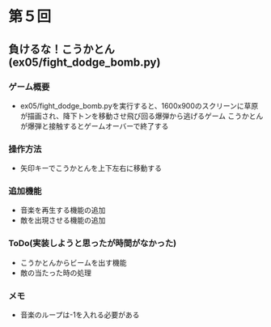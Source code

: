 # 第５回
## 負けるな！こうかとん(ex05/fight_dodge_bomb.py)
### ゲーム概要
- ex05/fight_dodge_bomb.pyを実行すると、1600x900のスクリーンに草原が描画され、降下トンを移動させ飛び回る爆弾から逃げるゲーム
こうかとんが爆弾と接触するとゲームオーバーで終了する
### 操作方法
- 矢印キーでこうかとんを上下左右に移動する
### 追加機能
- 音楽を再生する機能の追加
- 敵を出現させる機能の追加
### ToDo(実装しようと思ったが時間がなかった)
- こうかとんからビームを出す機能
- 敵の当たった時の処理
### メモ
- 音楽のループは-1を入れる必要がある
